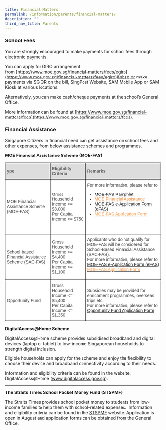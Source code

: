```yaml
---
title: Financial Matters
permalink: /information/parents/financial-matters/
description: ""
third_nav_title: Parents
---
```

### **School Fees**


You are strongly encouraged to make payments for school fees through electronic payments.

You can apply for GIRO arrangement from&nbsp;[https://www.moe.gov.sg/financial-matters/fees/egiro](https://www.moe.gov.sg/financial-matters/fees/egiro)&nbsp;or make payments via SG QR on the bill, SingPost Website, SAM Mobile App or SAM Kiosk at various locations.

Alternatively, you can make cash/cheque payments at the school’s General Office.

More information can be found at&nbsp;[https://www.moe.gov.sg/financial-matters/fees](https://www.moe.gov.sg/financial-matters/fees).

  

### **Financial Assistance**

Singapore Citizens in financial need can get assistance on school fees and other expenses, from below assistance schemes and programmes.  

**MOE Financial Assistance Scheme (MOE-FAS)**

<style type="text/css">
.tg  {border-collapse:collapse;border-spacing:0;}
.tg td{border-color:black;border-style:solid;border-width:1px;font-family:Arial, sans-serif;font-size:14px;
  overflow:hidden;padding:10px 5px;word-break:normal;}
.tg th{border-color:black;border-style:solid;border-width:1px;font-family:Arial, sans-serif;font-size:14px;
  font-weight:normal;overflow:hidden;padding:10px 5px;word-break:normal;}
.tg .tg-fwnj{background-color:#FFF;color:#454545;text-align:left;vertical-align:top}
.tg .tg-f8vp{background-color:#DDD;color:#666;font-weight:bold;text-align:left;vertical-align:middle}
.tg .tg-sdzj{background-color:#FFF;color:#454545;text-align:left;vertical-align:middle}
</style>
<table class="tg">
<thead>
  <tr>
    <th class="tg-f8vp"><span style="color:#666;background-color:#DDD">ype</span></th>
    <th class="tg-f8vp"><span style="color:#666;background-color:#DDD">Eligibility Criteria</span></th>
    <th class="tg-f8vp"><span style="color:#666;background-color:#DDD">Remarks</span></th>
  </tr>
</thead>
<tbody>
  <tr>
    <td class="tg-sdzj">MOE Financial Assistance Scheme <br>(MOE-FAS)<br></td>
    <td class="tg-sdzj">Gross Household Income &lt;= $3,000<br>Per Capita Income &lt;= $750<br></td>
    <td class="tg-sdzj">For more information, please refer to <br>
<ul>
<li>
	<a href="/files/MOE%20FAS%20pamphlet%202023.pdf">MOE-FAS Pamphlet</a><br></li>
<li><a href="https://www.moe.gov.sg/financial-matters/financial-assistance"><span style="text-decoration:none;color:#EC8D3C">MOE Financial Assistance</span></a> <br></li>

<li><a href="https://go.gov.sg/moe-efas">MOE-FAS e-Application Form (eFAS)</a><br></li>
<li><a href="/files/FAS%20Application%20Form%202023.pdf"><span style="text-decoration:none;color:#FAA156">MOE-FAS Application Form</span></a><br><br><br></li></ul></td>
  </tr>

	
  <tr>
    <td class="tg-sdzj">School-based Financial Assistance Scheme (SAC-FAS)<br></td>
    <td class="tg-sdzj">Gross Household Income &lt;= $4,400<br>Per Capita Income &lt;= $1,100<br></td>
    <td class="tg-sdzj">Applicants who do not qualify for MOE-FAS will be considered for School-Based Financial Assistance (SAC-FAS).<br>For more information, please refer to <br><a href="https://go.gov.sg/moe-efas">MOE-FAS e-Application Form (eFAS)</a><br><a href="/files/FAS%20Application%20Form%202023.pdf"><span style="text-decoration:none;color:#FAA156">MOE-FAS Application Form</span></a><br><br></td>
  </tr>
  <tr>
    <td class="tg-sdzj">Opportunity Fund </td>
    <td class="tg-fwnj">Gross Household Income &lt;= $5,400<br>Per Capita Income &lt;= $1,350<br></td>
    <td class="tg-sdzj">Subsidies may be provided for enrichment programmes, overseas trips etc.<br>For more information, please refer to <br><a href="/files/Application_for_OF_Subsidy%2021%20Oct%202022.pdf">Opportunity Fund Application Form</a></td>
  </tr>
</tbody>
</table>

**DigitalAccess@Home Scheme**  

DigitalAccess@Home scheme provides subsidised broadband and digital devices (laptop or tablet) to low-income Singaporean households to strength digital inclusion. 

Eligible households can apply for the scheme and enjoy the flexibility to choose their device and broadband connectivity according to their needs.

Information and eligibility criteria can be found in the website, DigitalAccess@Home (www.digitalaccess.gov.sg).
 

* * *

  

**The Straits Times School Pocket Money Fund (STSPMF)**  

The Straits Times provides school pocket money to students from low-income families to help them with school-related expenses.&nbsp; Information and eligibility criteria can be found in the&nbsp;[STSPMF](https://www.spmf.org.sg/primary-secondary-students)&nbsp;website. Application is open in August and application forms can be obtained from the General Office.